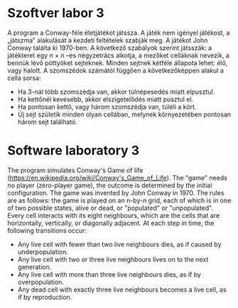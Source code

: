 # Szoftver labor 3
A program a Conway-féle életjátékot játssza. A játék nem igényel játékost, a „játszma” alakulását a kezdeti feltételek szabják meg. A játékot John Conway találta ki 1970-ben. A következő szabályok szerint játsszák: a játékteret egy n × n –es négyzetrács alkotja, a mezőket celláknak nevezik, a bennük lévő pöttyöket sejteknek. Minden sejtnek kétféle állapota lehet: élő, vagy halott. A szomszédok számától függően a következőképpen alakul a cella sorsa:

*	Ha 3-nál több szomszédja van, akkor túlnépesedés miatt elpusztul.
*	Ha kettőnél kevesebb, akkor elszigetelődés miatt pusztul el.
*	Ha pontosan kettő, vagy három szomszédja van, túléli a kört.
*	Új sejt születik minden olyan cellában, melynek környezetében pontosan három sejt található.

# Software laboratory 3
The program simulates Conway's Game of life (https://en.wikipedia.org/wiki/Conway's_Game_of_Life). The  "game" needs no player (zero-player game), the outcome is determined by the initial configuration. The game was invented by John Conway in 1970. The rules are as follows: the game is played on an n-by-n grid, each of which is in one of two possible states, alive or dead, or "populated" or "unpopulated". Every cell interacts with its eight neighbours, which are the cells that are horizontally, vertically, or diagonally adjacent. At each step in time, the following transitions occur:

  *  Any live cell with fewer than two live neighbours dies, as if caused by underpopulation.
  *  Any live cell with two or three live neighbours lives on to the next generation.
  *  Any live cell with more than three live neighbours dies, as if by overpopulation.
  *  Any dead cell with exactly three live neighbours becomes a live cell, as if by reproduction.
